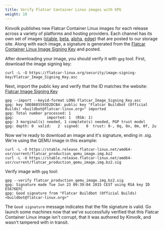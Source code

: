 ```yaml
---
title: Verify Flatcar Container Linux images with GPG
weight: 10
---
```


Kinvolk publishes new Flatcar Container Linux images for each release across a variety of platforms and hosting providers. Each channel has its own set of images ([stable], [beta], [alpha], [edge]) that are posted to our storage site. Along with each image, a signature is generated from the [Flatcar Container Linux Image Signing Key][signing-key] and posted.

[signing-key]: https://www.flatcar-linux.org/security/image-signing-key/
[stable]: https://stable.release.flatcar-linux.net/amd64-usr/current/
[beta]: https://beta.release.flatcar-linux.net/amd64-usr/current/
[alpha]: https://alpha.release.flatcar-linux.net/amd64-usr/current/
[edge]: https://edge.release.flatcar-linux.net/amd64-usr/current/

After downloading your image, you should verify it with `gpg` tool. First, download the image signing key:

```shell
curl -L -O https://flatcar-linux.org/security/image-signing-key/Flatcar_Image_Signing_Key.asc
```

Next, import the public key and verify that the ID matches the website: [Flatcar Image Signing Key][signing-key]

```shell
gpg --import --keyid-format LONG Flatcar_Image_Signing_Key.asc
gpg: key 50E0885593D2DCB4: public key "Flatcar Buildbot (Official Builds) <buildbot@flatcar-linux.org>" imported
gpg: Total number processed: 1
gpg:               imported: 1  (RSA: 1)
gpg: 3 marginal(s) needed, 1 complete(s) needed, PGP trust model
gpg: depth: 0  valid:   2  signed:   0  trust: 0-, 0q, 0n, 0m, 0f, 2u
```

Now we're ready to download an image and it's signature, ending in .sig. We're using the QEMU image in this example:

```shell
curl -L -O https://stable.release.flatcar-linux.net/amd64-usr/current/flatcar_production_qemu_image.img.bz2
curl -L -O https://stable.release.flatcar-linux.net/amd64-usr/current/flatcar_production_qemu_image.img.bz2.sig
```

Verify image with `gpg` tool:

```shell
gpg --verify flatcar_production_qemu_image.img.bz2.sig
gpg: Signature made Tue Jun 23 09:39:04 2015 CEST using RSA key ID E5676EFC
gpg: Good signature from "Flatcar Buildbot (Official Builds) <buildbot@flatcar-linux.org>"
```

The `Good signature` message indicates that the file signature is valid. Go launch some machines now that we've successfully verified that this Flatcar Container Linux image isn't corrupt, that it was authored by Kinvolk, and wasn't tampered with in transit.
